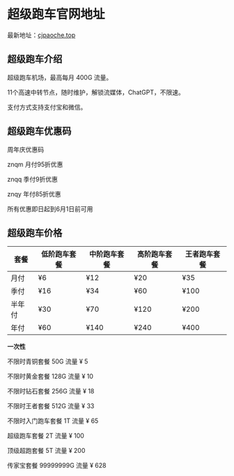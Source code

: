 # 超级跑车官网地址

最新地址：[cjpaoche.top](https://c1.cjpaoche.top/#/register?code=YG07LA64)

## 超级跑车介绍

超级跑车机场，最高每月 400G 流量。

11个高速中转节点，随时维护，解锁流媒体，ChatGPT，不限速。

支付方式支持支付宝和微信。

## 超级跑车优惠码

周年庆优惠码

znqm 月付95折优惠

znqq 季付9折优惠

znqy 年付85折优惠

所有优惠即日起到6月1日前可用

## 超级跑车价格

|套餐|低阶跑车套餐|中阶跑车套餐|高阶跑车套餐|王者跑车套餐|
|----|----|----|----|----|
|月付|¥6|¥12|¥20|¥35|
|季付|¥16|¥34|¥60|¥100|
|半年付|¥30|¥70|¥120|¥200|
|年付|¥60|¥140|¥240|¥400|

**一次性**

不限时青铜套餐  50G 流量 ¥ 5

不限时黄金套餐  128G 流量 ¥ 10

不限时钻石套餐  256G 流量 ¥ 18

不限时王者套餐  512G 流量 ¥ 33

不限时入门跑车套餐 1T 流量 ¥ 65

超级跑车套餐  2T 流量 ¥ 100

顶级超跑套餐  5T 流量 ¥ 200

传家宝套餐  99999999G 流量 ¥ 628
